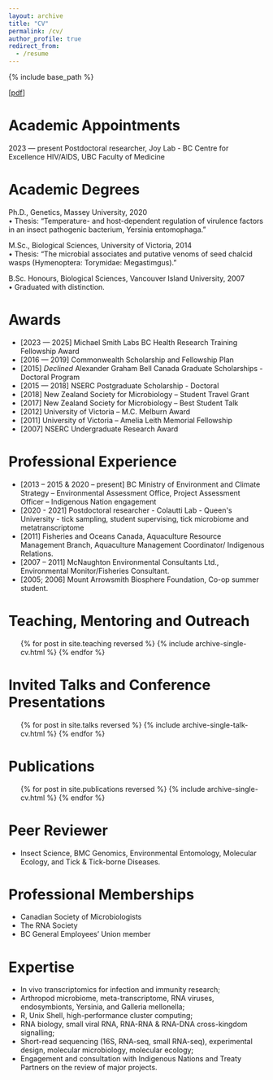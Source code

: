 ```yaml
---
layout: archive
title: "CV"
permalink: /cv/
author_profile: true
redirect_from:
  - /resume
---
```


{% include base_path %}

\[[pdf](/files/Public_CV_Oct2024.pdf)\]

Academic Appointments
======
2023 — present Postdoctoral researcher, Joy Lab - BC Centre for Excellence HIV/AIDS, UBC Faculty of Medicine  

Academic Degrees
======

Ph.D., Genetics, Massey University, 2020  
•	Thesis: “Temperature- and host-dependent regulation of virulence factors in an insect pathogenic bacterium, Yersinia entomophaga.”  
  
M.Sc., Biological Sciences, University of Victoria, 2014  
•	Thesis: “The microbial associates and putative venoms of seed chalcid wasps (Hymenoptera: Torymidae: Megastimgus).”  
  
B.Sc. Honours, Biological Sciences, Vancouver Island University, 2007  
•	Graduated with distinction.

Awards
======
* [2023 — 2025] Michael Smith Labs BC Health Research Training Fellowship Award
* [2016 — 2019] Commonwealth Scholarship and Fellowship Plan 
* [2015]      *Declined* Alexander Graham Bell Canada Graduate Scholarships - Doctoral Program  
* [2015 — 2018] NSERC Postgraduate Scholarship - Doctoral  
* [2018]	New Zealand Society for Microbiology – Student Travel Grant  
* [2017]	New Zealand Society for Microbiology – Best Student Talk  
* [2012]	University of Victoria – M.C. Melburn Award  
* [2011]	University of Victoria – Amelia Leith Memorial Fellowship    
* [2007]	NSERC Undergraduate Research Award  

Professional Experience
======
* [2013 – 2015 & 2020 – present] BC Ministry of Environment and Climate Strategy – Environmental Assessment Office, Project Assessment Officer – Indigenous Nation engagement
* [2020 - 2021] Postdoctoral researcher - Colautti Lab - Queen's University - tick sampling, student supervising, tick microbiome and metatranscriptome
* [2011] Fisheries and Oceans Canada, Aquaculture Resource Management Branch, Aquaculture Management Coordinator/ Indigenous Relations.
* [2007 – 2011] McNaughton Environmental Consultants Ltd., Environmental Monitor/Fisheries Consultant.
* [2005; 2006] Mount Arrowsmith Biosphere Foundation, Co-op summer student.

Teaching, Mentoring and Outreach
======
  <ul>{% for post in site.teaching reversed %}
    {% include archive-single-cv.html %}
  {% endfor %}</ul>

Invited Talks and Conference Presentations
======
  <ul>{% for post in site.talks reversed %}
    {% include archive-single-talk-cv.html %}
  {% endfor %}</ul>

Publications
======
  <ul>{% for post in site.publications reversed %}
    {% include archive-single-cv.html %}
  {% endfor %}</ul>
  
Peer Reviewer
======
* Insect Science, BMC Genomics, Environmental Entomology, Molecular Ecology, and Tick & Tick-borne Diseases.
  
Professional Memberships
======
*	Canadian Society of Microbiologists
*	The RNA Society
*	BC General Employees’ Union member

Expertise
======
*	In vivo transcriptomics for infection and immunity research;
*	Arthropod microbiome, meta-transcriptome, RNA viruses, endosymbionts, Yersinia, and Galleria mellonella;
*	R, Unix Shell, high-performance cluster computing;
*	RNA biology, small viral RNA, RNA-RNA & RNA-DNA cross-kingdom signalling;
*	Short-read sequencing (16S, RNA-seq, small RNA-seq), experimental design, molecular microbiology, molecular ecology;
*	Engagement and consultation with Indigenous Nations and Treaty Partners on the review of major projects.
